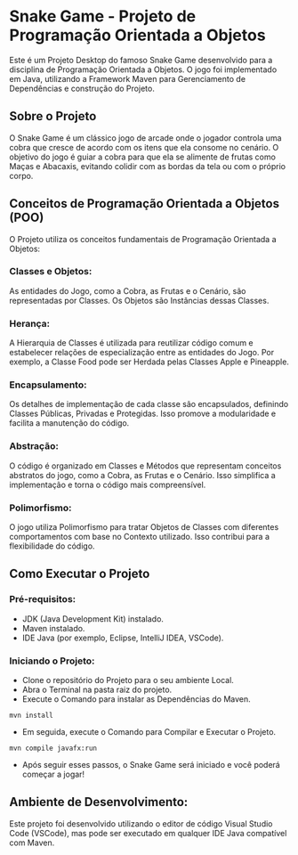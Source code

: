# Snake Game - Projeto de Programação Orientada a Objetos

Este é um Projeto Desktop do famoso Snake Game desenvolvido para a disciplina de Programação Orientada a Objetos. O jogo foi implementado em Java, utilizando a Framework Maven para Gerenciamento de Dependências e construção do Projeto.

## Sobre o Projeto

O Snake Game é um clássico jogo de arcade onde o jogador controla uma cobra que cresce de acordo com os itens que ela consome no cenário. O objetivo do jogo é guiar a cobra para que ela se alimente de frutas como Maças e Abacaxis, evitando colidir com as bordas da tela ou com o próprio corpo.

## Conceitos de Programação Orientada a Objetos (POO)

O Projeto utiliza os conceitos fundamentais de Programação Orientada a Objetos:

### Classes e Objetos:

As entidades do Jogo, como a Cobra, as Frutas e o Cenário, são representadas por Classes. Os Objetos são Instâncias dessas Classes.

### Herança:

A Hierarquia de Classes é utilizada para reutilizar código comum e estabelecer relações de especialização entre as entidades do Jogo. Por exemplo, a Classe Food pode ser Herdada pelas Classes Apple e Pineapple.

### Encapsulamento:

Os detalhes de implementação de cada classe são encapsulados, definindo Classes Públicas, Privadas e Protegidas. Isso promove a modularidade e facilita a manutenção do código.

### Abstração:

O código é organizado em Classes e Métodos que representam conceitos abstratos do jogo, como a Cobra, as Frutas e o Cenário. Isso simplifica a implementação e torna o código mais compreensível.

### Polimorfismo:

O jogo utiliza Polimorfismo para tratar Objetos de Classes com diferentes comportamentos com base no Contexto utilizado. Isso contribui para a flexibilidade do código.

## Como Executar o Projeto

### Pré-requisitos:

- JDK (Java Development Kit) instalado.
- Maven instalado.
- IDE Java (por exemplo, Eclipse, IntelliJ IDEA, VSCode).

### Iniciando o Projeto:

- Clone o repositório do Projeto para o seu ambiente Local.
- Abra o Terminal na pasta raiz do projeto.
- Execute o Comando para instalar as Dependências do Maven.

```
mvn install
```

- Em seguida, execute o Comando para Compilar e Executar o Projeto.

```
mvn compile javafx:run
```

- Após seguir esses passos, o Snake Game será iniciado e você poderá começar a jogar!

## Ambiente de Desenvolvimento:

Este projeto foi desenvolvido utilizando o editor de código Visual Studio Code (VSCode), mas pode ser executado em qualquer IDE Java compatível com Maven.
